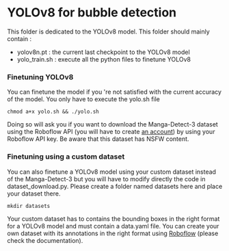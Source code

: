 # YOLOv8 for bubble detection

This folder is dedicated to the YOLOv8 model. This folder should mainly contain :

- yolov8n.pt : the current last checkpoint to the YOLOv8 model
- yolo_train.sh : execute all the python files to finetune YOLOv8

### Finetuning YOLOv8

You can finetune the model if you 're not satisfied with the current accuracy of the model. You only have to execute the yolo.sh file 

```chmod a+x yolo.sh && ./yolo.sh```

Doing so will ask you if you want to download the Manga-Detect-3 dataset using the Roboflow API (you will have to create [an account](https://roboflow.com/)) by using your Roboflow API key. Be aware that this dataset has NSFW content.

### Finetuning using a custom dataset

You can also finetune a YOLOv8 model using your custom dataset instead of the Manga-Detect-3 but you will have to modify directly the code in dataset_download.py. Please create a folder named datasets here and place your dataset there.

```mkdir datasets```

Your custom dataset has to contains the bounding boxes in the right format for a YOLOv8 model and must contain a data.yaml file. You can create your own dataset with its annotations in the right format using [Roboflow](https://roboflow.com/) (please check the documentation).
